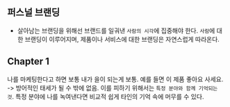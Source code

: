 ## 퍼스널 브랜딩
- 살아남는 브랜딩을 위해선 브랜드를 일궈낸 `사람의 시각`에 집중해야 한다. `사람`에 대한 브랜딩이 이루어지며, 제품이나 서비스에 대한 브랜딩은 자연스럽게 따라온다.

## Chapter 1
나를 마케팅한다고 하면 보통 내가 을이 되는게 보통. 예를 들면 이 제품 좋아요 사세요. -> 방어적인 태세가 될 수 밖에 없음. 이를 피하기 위해서는 `특정 분야와 함께 기억되는 것`. 특정 분야에 나를 녹여낸다면 비교적 쉽게 타인의 기억 속에 머무를 수 있다.

